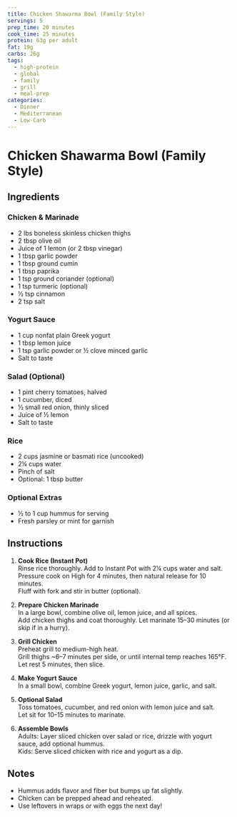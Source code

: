 ```yaml
---
title: Chicken Shawarma Bowl (Family Style)
servings: 5
prep_time: 20 minutes
cook_time: 25 minutes
protein: 63g per adult
fat: 19g
carbs: 26g
tags:
  - high-protein
  - global
  - family
  - grill
  - meal-prep
categories:
  - Dinner
  - Mediterranean
  - Low-Carb
---
```


# Chicken Shawarma Bowl (Family Style)

## Ingredients

### Chicken & Marinade

- 2 lbs boneless skinless chicken thighs
- 2 tbsp olive oil
- Juice of 1 lemon (or 2 tbsp vinegar)
- 1 tbsp garlic powder
- 1 tbsp ground cumin
- 1 tbsp paprika
- 1 tsp ground coriander (optional)
- 1 tsp turmeric (optional)
- ½ tsp cinnamon
- 2 tsp salt

### Yogurt Sauce

- 1 cup nonfat plain Greek yogurt
- 1 tbsp lemon juice
- 1 tsp garlic powder or ½ clove minced garlic
- Salt to taste

### Salad (Optional)

- 1 pint cherry tomatoes, halved
- 1 cucumber, diced
- ½ small red onion, thinly sliced
- Juice of ½ lemon
- Salt to taste

### Rice

- 2 cups jasmine or basmati rice (uncooked)
- 2¼ cups water
- Pinch of salt
- Optional: 1 tbsp butter

### Optional Extras

- ½ to 1 cup hummus for serving
- Fresh parsley or mint for garnish

## Instructions

1. **Cook Rice (Instant Pot)**  
   Rinse rice thoroughly. Add to Instant Pot with 2¼ cups water and salt.  
   Pressure cook on High for 4 minutes, then natural release for 10 minutes.  
   Fluff with fork and stir in butter (optional).

2. **Prepare Chicken Marinade**  
   In a large bowl, combine olive oil, lemon juice, and all spices.  
   Add chicken thighs and coat thoroughly. Let marinate 15–30 minutes (or skip if in a hurry).

3. **Grill Chicken**  
   Preheat grill to medium-high heat.  
   Grill thighs ~6–7 minutes per side, or until internal temp reaches 165°F.  
   Let rest 5 minutes, then slice.

4. **Make Yogurt Sauce**  
   In a small bowl, combine Greek yogurt, lemon juice, garlic, and salt.

5. **Optional Salad**  
   Toss tomatoes, cucumber, and red onion with lemon juice and salt.  
   Let sit for 10–15 minutes to marinate.

6. **Assemble Bowls**  
   Adults: Layer sliced chicken over salad or rice, drizzle with yogurt sauce, add optional hummus.  
   Kids: Serve sliced chicken with rice and yogurt as a dip.

## Notes

- Hummus adds flavor and fiber but bumps up fat slightly.
- Chicken can be prepped ahead and reheated.
- Use leftovers in wraps or with eggs the next day!
